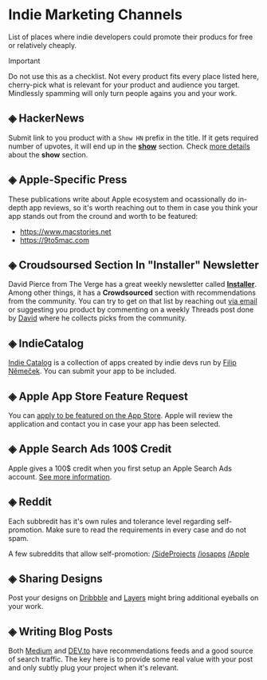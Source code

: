 # Indie Marketing Channels
List of places where indie developers could promote their producs for free or relatively cheaply.

> [!IMPORTANT]
> Do not use this as a checklist. Not every product fits every place listed here, cherry-pick what is relevant for your product and audience you target. Mindlessly spamming will only turn people agains you and your work.

## ◈ HackerNews

Submit link to you product with a `Show HN` prefix in the title. If it gets required number of upvotes, it will end up in the [**show**](https://news.ycombinator.com/show) section. Check [more details](https://news.ycombinator.com/showhn.html) about the **show** section.

## ◈ Apple-Specific Press

These publications write about Apple ecosystem and ocassionally do in-depth app reviews, so it's worth reaching out to them in case you think your app stands out from the cround and worth to be featured: 
* https://www.macstories.net
* https://9to5mac.com

## ◈ Croudsoursed Section In "Installer" Newsletter

David Pierce from The Verge has a great weekly newsletter called [**Installer**](https://www.theverge.com/installer-newsletter). Among other things, it has a **Crowdsourced** section with recommendations from the community. You can try to get on that list by reaching out [via email](mailto:installer@theverge.com) or suggesting you product by commenting on a weekly Threads post done by [David](https://www.threads.net/@imdavidpierce) where he collects picks from the community.

## ◈ IndieCatalog

[Indie Catalog](https://indiecatalog.app) is a collection of apps created by indie devs run by [Filip Němeček](https://nemecek.be). You can submit your app to be included.

## ◈ Apple App Store Feature Request

You can [apply to be featured on the App Store](https://developer.apple.com/app-store/getting-featured/). Apple will review the application and contact you in case your app has been selected.

## ◈ Apple Search Ads 100$ Credit

Apple gives a 100$ credit when you first setup an Apple Search Ads account. [See more information](https://searchads.apple.com/help/billing/0032-apple-search-ads-promo-credit).


## ◈ Reddit

Each subbredit has it's own rules and tolerance level regarding self-promotion. Make sure to read the requirements in every case and do not spam.

A few subreddits that allow self-promotion:
[/SideProjects](https://www.reddit.com/r/SideProject/)
[/iosapps](https://www.reddit.com/r/iosapps/)
[/Apple](https://www.reddit.com/r/apple/)


## ◈ Sharing Designs

Post your designs on [Dribbble](https://dribbble.com) and [Layers](https://layers.to) might bring additional eyeballs on your work.

## ◈ Writing Blog Posts

Both [Medium](https://medium.com) and [DEV.to](https://dev.to) have recommendations feeds and a good source of search traffic. The key here is to provide some real value with your post and only subtly plug your project when it's relevant.

